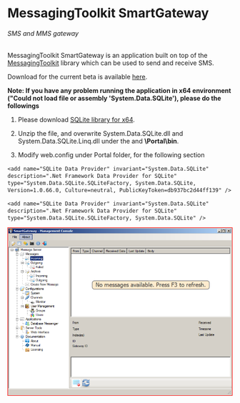 
# MessagingToolkit SmartGateway
###### SMS and MMS gateway

MessagingToolkit SmartGateway is an application built on top of the [MessagingToolkit](https://www.twit88.com.com/) library which can be used to send and receive SMS.

Download for the current beta is available [here](/Downloads).

**Note: If you have any problem running the application in x64 environment ("Could not load file or assembly 'System.Data.SQLite'), please do the followings**

1. Please download [SQLite library for x64](/Downloads).

2. Unzip the file, and overwrite System.Data.SQLite.dll and System.Data.SQLite.Linq.dll under the and **\Portal\bin**.

3. Modify web.config under Portal folder, for the following section

```
<add name="SQLite Data Provider" invariant="System.Data.SQLite" description=".Net Framework Data Provider for SQLite" type="System.Data.SQLite.SQLiteFactory, System.Data.SQLite, Version=1.0.66.0, Culture=neutral, PublicKeyToken=db937bc2d44ff139" />
```

```
<add name="SQLite Data Provider" invariant="System.Data.SQLite" description=".Net Framework Data Provider for SQLite" type="System.Data.SQLite.SQLiteFactory, System.Data.SQLite" />
```

![Message View](/Downloads/message_view.png?raw=true "Message View")
